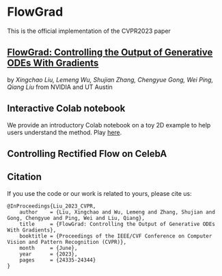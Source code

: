 # FlowGrad

This is the official implementation of the CVPR2023 paper
## [FlowGrad: Controlling the Output of Generative ODEs With Gradients](https://openaccess.thecvf.com/content/CVPR2023/html/Liu_FlowGrad_Controlling_the_Output_of_Generative_ODEs_With_Gradients_CVPR_2023_paper.html) 
by *Xingchao Liu, Lemeng Wu, Shujian Zhang, Chengyue Gong, Wei Ping, Qiang Liu* from NVIDIA and UT Austin

## Interactive Colab notebook

We provide an introductory Colab notebook on a toy 2D example to help users understand the method. Play [here](https://colab.research.google.com/drive/1rx3-WbC6yyx1jnES3xVQ0b463xfihFJU?usp=sharing).

## Controlling Rectified Flow on CelebA

## Citation
If you use the code or our work is related to yours, please cite us:
```
@InProceedings{Liu_2023_CVPR,
    author    = {Liu, Xingchao and Wu, Lemeng and Zhang, Shujian and Gong, Chengyue and Ping, Wei and Liu, Qiang},
    title     = {FlowGrad: Controlling the Output of Generative ODEs With Gradients},
    booktitle = {Proceedings of the IEEE/CVF Conference on Computer Vision and Pattern Recognition (CVPR)},
    month     = {June},
    year      = {2023},
    pages     = {24335-24344}
}
```
